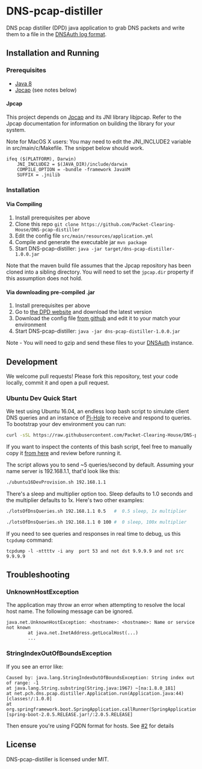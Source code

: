 # DNS-pcap-distiller

DNS pcap distiller (DPD) java application to grab DNS packets and write them to a file in the [DNSAuth log format](https://github.com/Packet-Clearing-House/DNSAuth#logs). 

## Installation and Running

### Prerequisites

* [Java 8](https://openjdk.java.net/install/)
* [Jpcap](https://github.com/mgodave/Jpcap) (see notes below)


#### Jpcap
This project depends on [Jpcap](https://github.com/mgodave/Jpcap) and its JNI library libjpcap. Refer to the Jpcap documentation for information on building the library for your system.

Note for MacOS X users: You may need to edit the JNI_INCLUDE2 variable in src/main/c/Makefile. The snippet below should work.
```
ifeq ($(PLATFORM), Darwin)
    JNI_INCLUDE2 = $(JAVA_DIR)/include/darwin 
    COMPILE_OPTION = -bundle -framework JavaVM
    SUFFIX = .jnilib
```

### Installation 

#### Via Compiling

1. Install prerequisites per above
1. Clone this repo ``git clone https://github.com/Packet-Clearing-House/DNS-pcap-distiller``
1. Edit the config file ``src/main/resources/application.yml``
1. Compile and generate the executable jar ``mvn package``
1. Start DNS-pcap-distiller: ``java -jar target/dns-pcap-distiller-1.0.0.jar``

Note that the maven build file assumes that the Jpcap repository has been cloned into a sibling directory. You will need to set the ``jpcap.dir`` property if this assumption does not hold.

#### Via downloading pre-compiled .jar

1. Install prerequisites per above
1. Go to [the DPD website](https://pch.net/dpd) and download the latest version
1. Download the config file [from github](https://raw.githubusercontent.com/Packet-Clearing-House/DNS-pcap-distiller/master/src/main/resources/application.yml) and edit it to your match your environment
1. Start DNS-pcap-distiller: ``java -jar dns-pcap-distiller-1.0.0.jar``

Note - You will need to gzip and send these files to your [DNSAuth](https://github.com/Packet-Clearing-House/DNSAuth) instance.

## Development

We welcome pull requests! Please fork this repository, test your code locally, commit it and open a pull request.

### Ubuntu Dev Quick Start

We test using Ubuntu 16.04, an endless loop bash script to simulate client DNS queries and an instance of [Pi-Hole](https://pi-hole.net/) to receive and respond to queries. To bootstrap your dev environment you can run:

```bash
curl -sSL https://raw.githubusercontent.com/Packet-Clearing-House/DNS-pcap-distiller/master/dev/ubuntu16DevProvision.sh | bash
```

If you want to inspect the contents of this bash script, feel free to manually copy it [from here](https://github.com/Packet-Clearing-House/DNS-pcap-distiller/blob/master/dev/ubuntu16DevProvision.sh) and review before running it.

The script allows you to send ~5 queries/second by default. Assuming your name server is 192.168.1.1, that'd look like this:

```bash
./ubuntu16DevProvision.sh 192.168.1.1
```

There's a sleep and multiplier option too.  Sleep defaults to 1.0 seconds and the multiplier defaults to 1x. Here's two other examples:

```bash
./lotsOfDnsQueries.sh 192.168.1.1 0.5   #  0.5 sleep, 1x multiplier 

./lotsOfDnsQueries.sh 192.168.1.1 0 100 #  0 sleep, 100x multiplier
```

If you need to see queries and responses in real time to debug, us this ``tcpdump`` command:

```
tcpdump -l -nttttv -i any  port 53 and not dst 9.9.9.9 and not src 9.9.9.9
```

## Troubleshooting

### UnknownHostException
The application may throw an error when attempting to resolve the local host name. The following message can be ignored.
```
java.net.UnknownHostException: <hostname>: <hostname>: Name or service not known
        at java.net.InetAddress.getLocalHost(...)
        ...
```

### StringIndexOutOfBoundsException
If you see an error like:
```
Caused by: java.lang.StringIndexOutOfBoundsException: String index out of range: -1
at java.lang.String.substring(String.java:1967) ~[na:1.8.0_181]
at net.pch.dns.pcap.distiller.Application.run(Application.java:44) [classes!/:1.0.0]
at org.springframework.boot.SpringApplication.callRunner(SpringApplication.java:809) [spring-boot-2.0.5.RELEASE.jar!/:2.0.5.RELEASE]
```
Then ensure you're using FQDN format for hosts.  See [#2](https://github.com/Packet-Clearing-House/DNS-pcap-distiller/issues/2) for details

## License
DNS-pcap-distiller is licensed under MIT.
